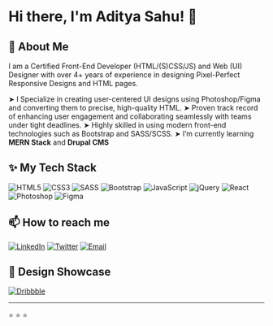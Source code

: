 # Hi there, I'm Aditya Sahu! 👋

## 🚀 About Me

I am a Certified Front-End Developer (HTML/(S)CSS/JS) and Web (UI) Designer with over 4+ years of experience in designing Pixel-Perfect Responsive Designs and HTML pages.

➤ I Specialize in creating user-centered UI designs using Photoshop/Figma and converting them to precise, high-quality HTML.
➤ Proven track record of enhancing user engagement and collaborating seamlessly with teams under tight deadlines.
➤ Highly skilled in using modern front-end technologies such as Bootstrap and SASS/SCSS.
➤ I’m currently learning **MERN Stack** and **Drupal CMS**

## ✨ My Tech Stack

![HTML5](https://img.shields.io/badge/html5-%23E34F26.svg?style=for-the-badge&logo=html5&logoColor=white)
![CSS3](https://img.shields.io/badge/css3-%231572B6.svg?style=for-the-badge&logo=css3&logoColor=white)
![SASS](https://img.shields.io/badge/Sass-%23CC6699.svg?style=for-the-badge&logo=sass&logoColor=white)
![Bootstrap](https://img.shields.io/badge/Bootstrap-%23712CF9.svg?style=for-the-badge&logo=bootstrap&logoColor=white)
![JavaScript](https://img.shields.io/badge/javascript-%23323330.svg?style=for-the-badge&logo=javascript&logoColor=%23F7DF1E)
![jQuery](https://img.shields.io/badge/jquery-%230769AD.svg?style=for-the-badge&logo=jquery&logoColor=white)
![React](https://img.shields.io/badge/react-%2320232a.svg?style=for-the-badge&logo=react&logoColor=%2361DAFB)
![Photoshop](https://img.shields.io/badge/Adobe%20Photoshop-%2331A8FF.svg?style=for-the-badge&logo=adobephotoshop&logoColor=white)
![Figma](https://img.shields.io/badge/figma-white.svg?style=for-the-badge&logo=figma&logoColor=%23231A8FF)


## 📫 How to reach me

[![LinkedIn](https://img.shields.io/badge/-LinkedIn-blue?style=for-the-badge&logo=linkedin&logoColor=white)](https://www.linkedin.com/in/imadityasahu)
[![Twitter](https://img.shields.io/badge/Twitter-%231DA1F2.svg?style=for-the-badge&logo=twitter&logoColor=white)](https://twitter.com/meAdityaSahu)
[![Email](https://img.shields.io/badge/Email-D14836?style=for-the-badge&logo=gmail&logoColor=white)](mailto:aditya.webartist@gmail.com)


## 🎨 Design Showcase

[![Dribbble](https://img.shields.io/badge/Dribbble-%23EA4C89.svg?style=for-the-badge&logo=dribbble&logoColor=white)](https://dribbble.com/adityasahu)

---

⭐️ ⭐️ ⭐️ 
